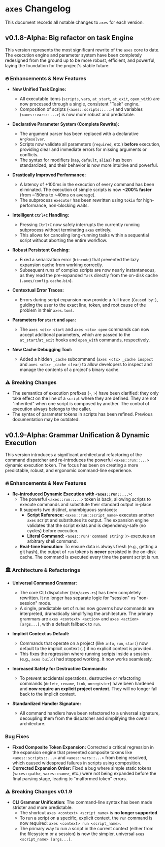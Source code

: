 # `axes` Changelog

This document records all notable changes to `axes` for each version.

## v0.1.8-Alpha: Big refactor on task Engine

This version represents the most significant rewrite of the `axes` core to date. The execution engine and parameter system have been completely redesigned from the ground up to be more robust, efficient, and powerful, laying the foundation for the project's stable future.

### 🔥 Enhancements & New Features

* **New Unified Task Engine:**
  * All executable items (`scripts`, `vars`, `at_start`, `at_exit`, `open_with`) are now processed through a single, consistent "Task" engine.
  * Composition of scripts (`<axes::scripts::...>`) and variables (`<axes::vars::...>`) is now more robust and predictable.

* **Declarative Parameter System (Complete Rewrite):**
  * The argument parser has been replaced with a declarative `ArgResolver`.
  * Scripts now validate all parameters (`required`, etc.) **before** execution, providing clear and immediate errors for missing arguments or conflicts.
  * The syntax for modifiers (`map`, `default`, `alias`) has been standardized, and their behavior is now more intuitive and powerful.

* **Drastically Improved Performance:**
  * A latency of +100ms in the execution of every command has been eliminated. The execution of simple scripts is now **~200% faster** (from ~150ms to ~40ms on average).
  * The subprocess `executor` has been rewritten using `tokio` for high-performance, non-blocking waits.

* **Intelligent `Ctrl+C` Handling:**
  * Pressing `Ctrl+C` now safely interrupts the currently running subprocess without terminating `axes` entirely.
  * This allows for canceling long-running tasks within a sequential script without aborting the entire workflow.

* **Robust Persistent Caching:**
  * Fixed a serialization error (`bincode`) that prevented the lazy expansion cache from working correctly.
  * Subsequent runs of complex scripts are now nearly instantaneous, as they read the pre-expanded `Task` directly from the on-disk cache (`.axes/config.cache.bin`).

* **Contextual Error Traces:**
  * Errors during script expansion now provide a full trace (`Caused by:`), guiding the user to the exact line, token, and root cause of the problem in their `axes.toml`.

* **Parameters for `start` and `open`:**
  * The `axes <ctx> start` and `axes <ctx> open` commands can now accept additional parameters, which are passed to the `at_start`/`at_exit` hooks and `open_with` commands, respectively.

* **New Cache Debugging Tool:**
  * Added a hidden `_cache` subcommand (`axes <ctx> _cache inspect` and `axes <ctx> _cache clear`) to allow developers to inspect and manage the contents of a project's binary cache.

### ⚠ Breaking Changes

* The semantics of execution prefixes (`-`, `>`) have been clarified: they only take effect on the line of a `script` where they are defined. They are not "inherited" when one script is composed by another. The control of execution always belongs to the caller.
* The syntax of parameter tokens in scripts has been refined. Previous documentation may be outdated.

## v0.1.9-Alpha: Grammar Unification & Dynamic Execution

This version introduces a significant architectural refactoring of the command dispatcher and re-introduces the powerful `<axes::run::...>` dynamic execution token. The focus has been on creating a more predictable, robust, and ergonomic command-line experience.

### 🔥 Enhancements & New Features

* **Re-introduced Dynamic Execution with `<axes::run::...>`:**
  * The powerful `<axes::run::...>` token is back, allowing scripts to execute commands and substitute their standard output in-place.
  * It supports two distinct, unambiguous syntaxes:
    * **Script Reference:** `<axes::run::script_name>` executes another `axes` script and substitutes its output. The expansion engine validates that the script exists and is dependency-safe (no cycles) before execution.
    * **Literal Command:** `<axes::run('command string')>` executes an arbitrary shell command.
  * **Real-time Execution:** To ensure data is always fresh (e.g., getting a git hash), the output of `run` tokens is **never** persisted in the on-disk cache. The command is executed every time the parent script is run.

### 🏛️ Architecture & Refactorings

* **Universal Command Grammar:**
  * The core CLI dispatcher (`bin/axes.rs`) has been completely rewritten. It no longer has separate logic for "session" vs "non-session" mode.
  * A single, predictable set of rules now governs how commands are interpreted, dramatically simplifying the architecture. The primary grammars are `axes <context> <action>` and `axes <action> [args...]`, with a default fallback to `run`.

* **Implicit Context as Default:**
  * Commands that operate on a project (like `info`, `run`, `start`) now default to the implicit context (`.`) if no explicit context is provided.
  * This fixes the regression where running scripts inside a session (e.g., `axes build`) had stopped working. It now works seamlessly.

* **Increased Safety for Destructive Commands:**
  * To prevent accidental operations, destructive or refactoring commands (`delete`, `rename`, `link`, `unregister`) have been hardened and **now require an explicit project context**. They will no longer fall back to the implicit context.

* **Standardized Handler Signature:**
  * All command handlers have been refactored to a universal signature, decoupling them from the dispatcher and simplifying the overall architecture.

### Bug Fixes

* **Fixed Composite Token Expansion:** Corrected a critical regression in the expansion engine that prevented composite tokens like `<axes::scripts::...>` and `<axes::vars::...>` from being resolved, which caused widespread failures in scripts using composition.
* **Corrected Expansion Order:** Fixed a bug where simple static tokens (`<axes::path>`, `<axes::name>`, etc.) were not being expanded before the final parsing stage, leading to "malformed token" errors.

### ⚠ Breaking Changes v0.1.9

* **CLI Grammar Unification:** The command-line syntax has been made stricter and more predictable.
  * The shortcut `axes <context> <script_name>` is **no longer supported**.
  * To run a script on a specific, explicit context, the `run` command is now required: `axes <context> run <script_name>`.
  * The primary way to run a script in the current context (either from the filesystem or a session) is now the simpler, universal `axes <script_name> [args...]`.
